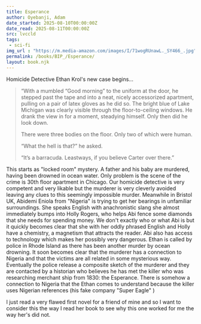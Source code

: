 ```yaml
---
title: Esperance
author: Oyebanji, Adam
date_started: 2025-08-10T00:00:00Z
date_read: 2025-08-11T00:00:00Z
src: lvccld
tags: 
 - sci-fi 
img_url : "https://m.media-amazon.com/images/I/71wogRUnawL._SY466_.jpg"
permalink: /books/BIP_/Esperance/
layout: book.njk
---
```

Homicide Detective Ethan Krol's new case begins...

<blockquote>
“With a mumbled “Good morning” to the uniform at the door, he stepped past the tape and into a neat, nicely accessorized apartment, pulling on a pair of latex gloves as he did so. The bright blue of Lake Michigan was clearly visible through the floor-to-ceiling windows. He drank the view in for a moment, steadying himself. Only then did he look down.

There were three bodies on the floor. Only two of which were human.

“What the hell is that?” he asked.

“It’s a barracuda. Leastways, if you believe Carter over there.”
</blockquote>
This starts as "locked room" mystery.  A father and his baby are murdered, having been drowned in ocean water.  Only problem is the scene of the crime is 30th floor apartment in Chicago.  Our homicide detective is very competent and very likable but the murderer is very cleverly avoided leaving any clues to this seemingly impossible murder.  Meanwhile in Bristol UK, Abidemi Eniola from "Nigeria" is trying to get her bearings in unfamiliar surroundings.  She speaks English with anachronistic slang she almost immediately bumps into Holly Rogers, who helps Abi fence some diamonds that she needs for spending money.  We don't exactly who or what Abi is but it quickly becomes clear that she with her oddly phrased English and Holly have a chemistry, a magnetism that attracts the reader.  Abi also has access to technology which makes her possibly very dangerous.  
Ethan is called by police in Rhode Island as there has been another murder by ocean drowning.  It soon becomes clear that the murderer has a connection to Nigeria and that the victims are all related in some mysterious way.  Eventually the police release a composite sketch of the murderer and they are contacted by a historian who believes he has met the killer who was researching merchant ship from 1830: the Esperance.  
There is somehow a connection to Nigeria that the Ethan comes to understand because the killer uses Nigerian references (his fake company "Super Eagle" )

I just read a very flawed first novel for a friend of mine and so I want to consider this the way I read her book to see why this one worked for me the way her's did not.  
